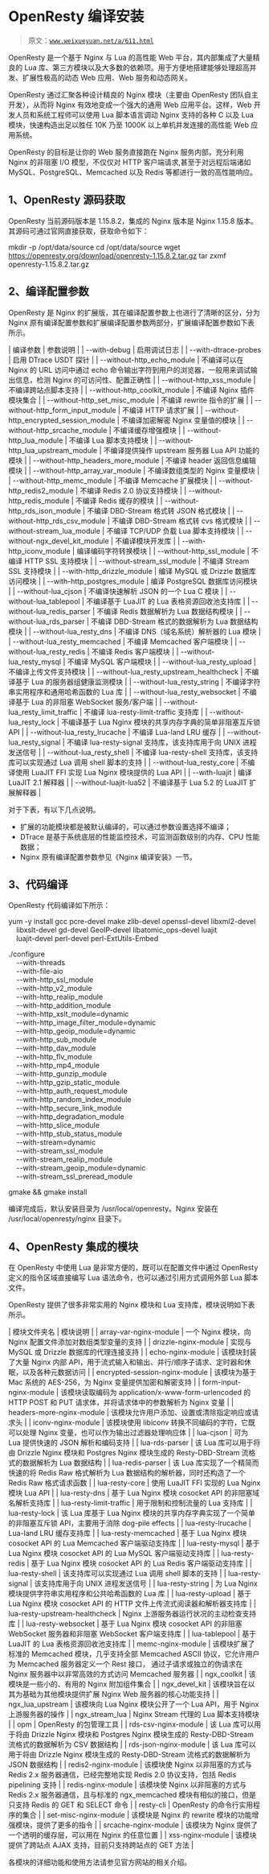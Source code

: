 # OpenResty 编译安装

> 原文：[`www.weixueyuan.net/a/611.html`](http://www.weixueyuan.net/a/611.html)

OpenResty 是一个基于 Nginx 与 Lua 的高性能 Web 平台，其内部集成了大量精良的 Lua 库、第三方模块以及大多数的依赖项。用于方便地搭建能够处理超高并发、扩展性极高的动态 Web 应用、Web 服务和动态网关。

OpenResty 通过汇聚各种设计精良的 Nginx 模块（主要由 OpenResty 团队自主开发），从而将 Nginx 有效地变成一个强大的通用 Web 应用平台。这样，Web 开发人员和系统工程师可以使用 Lua 脚本语言调动 Nginx 支持的各种 C 以及 Lua 模块，快速构造出足以胜任 10K 乃至 1000K 以上单机并发连接的高性能 Web 应用系统。

OpenResty 的目标是让你的 Web 服务直接跑在 Nginx 服务内部，充分利用 Nginx 的非阻塞 I/O 模型，不仅仅对 HTTP 客户端请求,甚至于对远程后端诸如 MySQL、PostgreSQL、Memcached 以及 Redis 等都进行一致的高性能响应。

## 1、OpenResty 源码获取

OpenResty 当前源码版本是 1.15.8.2，集成的 Nginx 版本是 Nginx 1.15.8 版本。其源码可通过官网直接获取，获取命令如下：

mkdir -p /opt/data/source
cd /opt/data/source
wget https://openresty.org/download/openresty-1.15.8.2.tar.gz
tar zxmf openresty-1.15.8.2.tar.gz

## 2、编译配置参数

OpenResty 是 Nginx 的扩展版，其在编译配置参数上也进行了清晰的区分，分为 Nginx 原有编译配置参数和扩展编译配置参数两部分，扩展编译配置参数如下表所示。

| 编译参数 | 参数说明 |
| --with-debug | 启用调试日志 |
| --with-dtrace-probes | 启用 DTrace USDT 探针 |
| --without-http_echo_module | 不编译可以在 Nginx 的 URL 访问中通过 echo 命令输出字符到用户的浏览器，一般用来调试输出信息，检测 Nginx 的可访问性、配置正确性 |
| --without-http_xss_module | 不编译跨站点脚本支持 |
| --without-http_coolkit_module | 不编译 Nginx 插件模块集合 |
| --without-http_set_misc_module | 不编译 rewrite 指令的扩展 |
| --without-http_form_input_module | 不编译 HTTP 请求扩展 |
| --without-http_encrypted_session_module | 不编译加密解密 Nginx 变量值的模块 |
| --without-http_srcache_module | 不编译缓存增强模块 |
| --without-http_lua_module | 不编译 Lua 脚本支持模块 |
| --without-http_lua_upstream_module | 不编译提供操作 upstream 服务器 Lua API 功能的模块 |
| --without-http_headers_more_module | 不编译 header 返回信息编辑模块 |
| --without-http_array_var_module | 不编译数组类型的 Nginx 变量模块 |
| --without-http_memc_module | 不编译 Memcache 扩展模块 |
| --without-http_redis2_module | 不编译 Redis 2.0 协议支持模块 |
| --without-http_redis_module | 不编译 Redis 缓存的模块 |
| --without-http_rds_ison_module | 不编译 DBD-Stream 格式转 JSON 格式模块 |
| --without-http_rds_csv_module | 不编译 DBD-Stream 格式转 cvs 格式模块 |
| --without-stream_lua_module | 不编译 TCP/UDP 负载 Lua 脚本支持模块 |
| --without-ngx_devel_kit_module | 不编译模块开发库 |
| --with-http_iconv_module | 编译编码字符转换模块 |
| --without-http_ssl_module | 不编译 HTTP SSL 支持模块 |
| --without-stream_ssl_module | 不编译 Stream SSL 支持模块 |
| --with-http_drizzle_module | 编译 MySQL 或 Drizzle 数据库访问模块 |
| --with-http_postgres_module | 编译 PostgreSQL 数据库访问模块 |
| --without-lua_cjson | 不编译快速解析 JSON 的一个 Lua C 模块 |
| --without-lua_tablepool | 不编译基于 LuaJIT 的 Lua 表格资源回收池支持库 |
| --without-lua_redis_parser | 不编译 Redis 数据解析为 Lua 数据结构模块 |
| --without-lua_rds_parser | 不编译 DBD-Stream 格式的数据解析为 Lua 数据结构模块 |
| --without-lua_resty_dns | 不编译 DNS（域名系统）解析器的 Lua 模块 |
| --without-lua_resty_memcached | 不编译 Memcached 客户端模块 |
| --without-lua_resty_redis | 不编译 Redis 客户端模块 |
| --without-lua_resty_mysql | 不编译 MySQL 客户端模块 |
| --without-lua_resty_upload | 不编译上传文件支持模块 |
| --without-lua_resty_upstream_healthcheck | 不编译基于 Lua 的服务器组健康监测模块 |
| --without-lua_resty_string | 不编译字符串实用程序和通用哈希函数的 Lua 库 |
| --without-lua_resty_websocket | 不编译基于 Lua 的非阻塞 WebSocket 服务/客户端 |
| --without-lua_resty_limit_traffic | 不编译 lua-resty-limit-traffic 支持库 |
| --without-lua_resty_lock | 不编译基于 Lua Nginx 模块的共享内存字典的简单非阻塞互斥锁 API |
| --without-lua_resty_lrucache | 不编译 Lua-land LRU 缓存 |
| --without-lua_resty_signal | 不编译 lua-resty-signal 支持库，该支持库用于向 UNIX 进程发送信号 |
| --without-lua_resty_shell | 不编译 lua-resty-shell 支持库，该支持库可以实现通过 Lua 调用 shell 脚本的支持 |
| --without-lua_resty_core | 不编译使用 LuaJIT FFI 实现 Lua Nginx 模块提供的 Lua API |
| --with-luajit | 编译 LuaJIT 2.1 解释器 |
| --without-luajit-lua52 | 不编译基于 Lua 5.2 的 LuaJIT 扩展解释器 |

对于下表，有以下几点说明。

*   扩展的功能模块都是被默认编译的，可以通过参数设置选择不编译；
*   DTrace 是基于系统底层的性能监控技术，可监测函数级别的内存、CPU 性能数据；
*   Nginx 原有编译配置参数参见《Nginx 编译安装》一节。

## 3、代码编译

OpenResty 代码编译如下所示：

yum -y install gcc pcre-devel make zlib-devel openssl-devel libxml2-devel \
    libxslt-devel gd-devel GeoIP-devel libatomic_ops-devel luajit \
    luajit-devel perl-devel perl-ExtUtils-Embed

./configure \
    --with-threads \
    --with-file-aio \
    --with-http_ssl_module \
    --with-http_v2_module \
    --with-http_realip_module \
    --with-http_addition_module \
    --with-http_xslt_module=dynamic \
    --with-http_image_filter_module=dynamic \
    --with-http_geoip_module=dynamic \
    --with-http_sub_module \
    --with-http_dav_module \
    --with-http_flv_module \
    --with-http_mp4_module \
    --with-http_gunzip_module \
    --with-http_gzip_static_module \
    --with-http_auth_request_module \
    --with-http_random_index_module \
    --with-http_secure_link_module \
    --with-http_degradation_module \
    --with-http_slice_module \
    --with-http_stub_status_module \
    --with-stream=dynamic \
    --with-stream_ssl_module \
    --with-stream_realip_module \
    --with-stream_geoip_module=dynamic \
    --with-stream_ssl_preread_module

gmake && gmake install

编译完成后，默认安装目录为 /usr/local/openresty。Nginx 安装在 /usr/local/openresty/nginx 目录下。

## 4、OpenResty 集成的模块

在 OpenResty 中使用 Lua 是非常方便的，既可以在配置文件中通过 OpenResty 定义的指令区域直接编写 Lua 语法命令，也可以通过引用方式调用外部 Lua 脚本文件。

OpenResty 提供了很多非常实用的 Nginx 模块和 Lua 支持库，模块说明如下表所示。

| 模块文件夹名 | 模块说明 |
| array-var-nginx-module | 一个 Nginx 模块，向 Nginx 配置文件添加对数组类型变量的支持 |
| drizzle-nginx-module | 实现与 MySQL 或 Drizzle 数据库的代理连接支持 |
| echo-nginx-module | 该模块封装了大量 Nginx 内部 API，用于流式输入和输出、并行/顺序子请求、定时器和休眠，以及各种元数据访问 |
| encrypted-session-nginx-module | 该模块为基于 Mac 系统的 AES-256，为 Nginx 变量提供加密和解密支持 |
| form-input-nginx-module | 该模块读取编码为 application/x-www-form-urlencoded 的 HTTP POST 和 PUT 请求体，并将请求体中的参数解析为 Nginx 变量 |
| headers-more-nginx-module | 该模块允许用户添加、设置或清除指定响应或请求头 |
| iconv-nginx-module | 该模块使用 libiconv 转换不同编码的字符，它既可以处理 Nginx 变量，也可以作为输出过滤器处理响应体 |
| lua-cjson | 可为 Lua 提供快速的 JSON 解析和编码支持 |
| lua-rds-parser | 该 Lua 库可以用于将由 Drizzle Nginx 模块和 Postgres Nginx 模块生成的 Resty-DBD-Stream 流格式的数据解析为 Lua 数据结构 |
| lua-redis-parser | 该 Lua 库实现了一个精简而快速的将 Redis Raw 格式解析为 Lua 数据结构的解析器，同时还构造了一个 Redis Raw 格式请求函数 |
| lua-resty-core | 使用 LuaJIT FFI 实现的 Lua Nginx 模块 Lua API |
| lua-resty-dns | 基于 Lua Nginx 模块 cosocket API 的非阻塞域名解析支持库 |
| lua-resty-limit-traffic | 用于限制和控制流量的 Lua 支持库 |
| lua-resty-lock | 该 Lua 库基于 Lua Nginx 模块的共享内存字典实现了一个简单的非阻塞互斥锁 API，主要用于消除 dog-pile effects |
| lua-resty-lrucache | Lua-land LRU 缓存支持库 |
| lua-resty-memcached | 基于 Lua Nginx 模块 cosocket API 的 Lua Memcached 客户端驱动支持库 |
| lua-resty-mysql | 基于 Lua Nginx 模块 cosocket API 的 Lua MySQL 客户端驱动支持库 |
| lua-resty-redis | 基于 Lua Nginx 模块 cosocket API 的 Lua Redis 客户端驱动支持库 |
| lua-resty-shell | 该支持库可以实现通过 Lua 调用 shell 脚本的支持 |
| lua-resty-signal | 该支持库用于向 UNIX 进程发送信号 |
| lua-resty-string | 为 Lua Nginx 模块提供字符串实用程序和公共哈希函数的 Lua 库 |
| lua-resty-upload | 基于 Lua Nginx 模块 cosocket API 的 HTTP 文件上传流式阅读器和解析器支持库 |
| lua-resty-upstream-healthcheck | Nginx 上游服务器运行状况的主动检查支持库 |
| lua-resty-websocket | 基于 Lua Nginx 模块 cosocket API 的非阻塞 WebSocket 服务器和非阻塞 WebSocket 客户端支持库 |
| lua-tablepool | 基于 LuaJIT 的 Lua 表格资源回收池支持库 |
| memc-nginx-module | 该模块扩展了标准的 Memcached 模块，几乎支持全部 Memcached ASCII 协议，它允许用户为 Memcached 服务器定义一个 Rest 接口， 通过子请求或独立的伪请求在 Nginx 服务器中以非常高效的方式访问 Memcached 服务器 |
| ngx_coolkit | 该模块是一些小的、有用的 Nginx 附加组件集合 |
| ngx_devel_kit | 该模块旨在以其为基础为其他模块提供扩展 Nginx Web 服务器的核心功能支持 |
| ngx_lua_upstream | 该模块向 Lua Nginx 模块公开了一个 Lua API，用于 Nginx 上游服务器的操作 |
| ngx_stream_lua | Nginx Stream 代理的 Lua 脚本支持模块 |
| opm | OpenResty 的包管理工具 |
| rds-csv-nginx-module | 该 Lua 库可以用于将由 Drizzle Nginx 模块和 Postgres Nginx 模块生成的 Resty-DBD-Stream 流格式的数据解析为 CSV 数据结构 |
| rds-json-nginx-module | 该 Lua 库可以用于将由 Drizzle Nginx 模块生成的 Resty-DBD-Stream 流格式的数据解析为 JSON 数据结构 |
| redis2-nginx-module | 该模块使 Nginx 以非阻塞的方式与 Redis 2.x 服务器通信，已经完整地实现 Redis 2.0 协议支持，包括 Redis pipelining 支持 |
| redis-nginx-module | 该模块使 Nginx 以非阻塞的方式与 Redis 2.x 服务器通信，且与标准的 ngx_memcached 模块有相似的接口，但是只支持 Redis 的 GET 和 SELECT 命令 |
| resty-cli | OpenResty 的命令行实用程序的集合 |
| set-misc-nginx-module | 该模块是 Nginx 的 rewrite 模块的功能增强模块，提供了更多的指令 |
| srcache-nginx-module | 该模块为 Nginx 提供了一个透明的缓存层，可以用在 Nginx 的任意位置 |
| xss-nginx-module | 该模块提供了跨站点 AJAX 支持，目前只支持跨站点的 GET 方法 |

各模块的详细功能和使用方法请参见官方网站的相关介绍。
